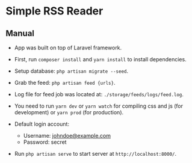 # Simple RSS Reader

## Manual

- App was built on top of Laravel framework.
- First, run `composer install` and `yarn install` to install dependencies.
- Setup database: `php artisan migrate --seed`.
- Grab the feed: `php artisan feed {urls}`.
- Log file for feed job was located at: `./storage/feeds/logs/feed.log`.
- You need to run `yarn dev` or `yarn watch` for compiling css and js (for development) or `yarn prod` (for production).
- Default login account:

    - Username: johndoe@example.com
    - Password: secret

- Run `php artisan serve` to start server at `http://localhost:8000/`.
